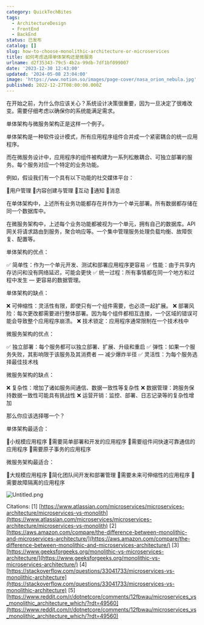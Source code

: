 ```yaml
---
category: QuickTechBites
tags:
  - ArchitectureDesign
  - FrontEnd
  - BackEnd
status: 已发布
catalog: []
slug: how-to-choose-monolithic-architecture-or-microservices
title: 如何考虑选择单体架构还是微服务
urlname: d2f35343-79c5-4b2a-99db-7df1bf099007
date: '2023-12-30 12:43:00'
updated: '2024-05-08 23:04:00'
image: 'https://www.notion.so/images/page-cover/nasa_orion_nebula.jpg'
published: 2022-12-27T08:00:00.000Z
---
```


在开始之前，为什么你应该关心？系统设计决策很重要，因为一旦决定了很难改变。需要仔细考虑以确保你的系统能满足需求。


单体架构与微服务架构正是这样一个例子。


单体架构是一种软件设计模式，所有应用程序组件合并成一个紧密耦合的统一应用程序。


而在微服务设计中，应用程序的组件被构建为一系列松散耦合、可独立部署的服务。每个服务对应一个特定的业务功能。


例如，假设我们有一个具有以下功能的社交媒体平台：


🔸用户管理
🔸内容创建与管理
🔸互动
🔸通知
🔸消息


在单体架构中，上述所有业务功能都存在并作为一个单元部署。所有数据都存储在同一个数据库中。


在微服务架构中，上述每个业务功能都被视为一个单元，拥有自己的数据库。API 网关将请求路由到服务，聚合响应等。一个集中管理服务处理负载均衡、故障恢复、配置等。


单体架构的优点：


✅ 简单性：作为一个单元开发、测试和部署应用程序更容易
✅ 性能：由于共享内存访问和没有网络延迟，可能会更快
✅ 统一过程：所有事情都在同一个地方和过程中发生 — 更容易的数据管理。


单体架构的缺点：


❌ 可伸缩性：灵活性有限，即使只有一个组件需要，也必须一起扩展。
❌ 部署风险：每次更改都需要进行整体部署。因为每个组件都相互连接，一个区域的错误可能会导致整个应用程序崩溃。
❌ 技术锁定：应用程序通常限制在一个技术栈中


微服务架构的优点：


✅ 独立部署：每个服务都可以独立部署、扩展、升级和重启
✅ 弹性：如果一个服务失败，其影响限于该服务及其消费者 — 减少爆炸半径
✅ 灵活性：为每个服务选择最佳技术栈


微服务架构的缺点：


❌ 复杂性：增加了诸如服务间通信、数据一致性等复杂性
❌ 数据管理：跨服务保持数据一致性可能具有挑战性
❌ 运营开销：监控、部署、日志记录等的复杂性增加


那么你应该选择哪一个？


单体架构最适合：


🔹小规模应用程序
🔹需要简单部署和开发的应用程序
🔹需要组件间快速可靠通信的应用程序
🔹需要原子事务的应用程序


微服务架构最适合：


🔸大规模应用程序
🔸简化团队间开发和部署管理
🔸需要未来可伸缩性的应用程序
🔸需要故障隔离的应用程序


![Untitled.png](https://prod-files-secure.s3.us-west-2.amazonaws.com/5d24fe63-e567-4804-86f9-9fdc62e13082/8d149051-cc00-4198-a3d7-e00805eb8f9e/Untitled.png?X-Amz-Algorithm=AWS4-HMAC-SHA256&X-Amz-Content-Sha256=UNSIGNED-PAYLOAD&X-Amz-Credential=ASIAZI2LB466ZHIUV73R%2F20250213%2Fus-west-2%2Fs3%2Faws4_request&X-Amz-Date=20250213T053645Z&X-Amz-Expires=3600&X-Amz-Security-Token=IQoJb3JpZ2luX2VjEOL%2F%2F%2F%2F%2F%2F%2F%2F%2F%2FwEaCXVzLXdlc3QtMiJHMEUCIF9J21mSLevDFKcPaRpb%2FWq3NwVgrrL8PWF4FC2o6OGVAiEAjCEvhQ3WwqOet12lVgOPr9KqcLqY9s5fk3uhD7tp1jwqiAQI%2B%2F%2F%2F%2F%2F%2F%2F%2F%2F%2F%2FARAAGgw2Mzc0MjMxODM4MDUiDIfuYUg58geXsIL3bSrcA9MGFgnK2mwD9hEAE68BJXsktDw2i0L3fJ9IJBWtKSrO%2BdBYaSjzY%2B2hwSIjhZccgq1QinIhl3UIMC3%2BSLHF%2B1UnqQL6dXl1%2Ftpt%2F0JnBIgxvBmY%2BsCaX7ONjnH0wbVxLCXdX%2FSquYV1B4%2B8jf%2FgnA6xlEQStM4246wMSW0szaAvL74ZA7hp%2FkjE0YnHSbabRnYmuIRiDr9J50An8urNASxQuJ77BmtlXSaLYF0pYyoYIP6bb823sf443k9yOT%2BZBdjWoPAdGGtIFu5o8CLODf8EzjtoOurSquxN5J%2ByC7QUl2UH4AwaH7lYjZes%2FdhOf41SYTqi1n%2FmdlJBdTHCf5Asa5nMVhZYuBXE1LTTUGjO%2F9Ay5iDIGt0HDPn8%2BHMvfI%2BW3nrTb1NfxgjSBx%2Fi%2BZPc%2FYR8hhK9yIJX7cb5FMhEkZVW5ZeuqzMLMvnOUyzlP%2BaU265tXQdwDcfy1OOJfzqB0JJr3K%2FSHgK0r3JTGKKY0FAg9ogag8YrFAJJEH0XD%2BlOfj3RzsLUnehVlMs3%2Blx%2BRC7n8IfEzbjTcIsDB2EpYuOQPOBcNLElhh04sdYaTe77%2F3yanBqmxpg6JkUCmBY%2Ft6qmaOczFqLIfEdsgu7ecYO%2BFd2O8rFZYsZhMNyYtb0GOqUB01Nz600wv90HUHSmm9iu1CMSiuMqJNOoTN8fe5vl63zi20qMLODa3XUFZiKMu%2F423uHNb8G7YXAtOXX9R9x%2BJV2yQHYL2Y24zfR7P3g2NmqZx6r6AU5ql0p3v8w2ijq%2BR00ELMqgz2v1XBeyN%2FK1k3Qedifd1pL%2FE9XbAemz063ew0I%2BLUO4gizWTbfLHVwmI1kffXyUPm7fGzEHIR7zVxfIT2ia&X-Amz-Signature=7005e9147a3844da3c2cd86a30b11ef143e19e088e2c004e9d1b43c67a85eb2e&X-Amz-SignedHeaders=host&x-id=GetObject)


Citations:
[1] [https://www.atlassian.com/microservices/microservices-architecture/microservices-vs-monolith](https://www.atlassian.com/microservices/microservices-architecture/microservices-vs-monolith)
[2] [https://aws.amazon.com/compare/the-difference-between-monolithic-and-microservices-architecture/](https://aws.amazon.com/compare/the-difference-between-monolithic-and-microservices-architecture/)
[3] [https://www.geeksforgeeks.org/monolithic-vs-microservices-architecture/](https://www.geeksforgeeks.org/monolithic-vs-microservices-architecture/)
[4] [https://stackoverflow.com/questions/33041733/microservices-vs-monolithic-architecture](https://stackoverflow.com/questions/33041733/microservices-vs-monolithic-architecture)
[5] [https://www.reddit.com/r/dotnetcore/comments/12fbwau/microservices_vs_monolithic_architecture_which/?rdt=49560](https://www.reddit.com/r/dotnetcore/comments/12fbwau/microservices_vs_monolithic_architecture_which/?rdt=49560)

